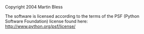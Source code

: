 Copyright 2004 Martin Bless

The software is licensed according to the terms of the PSF (Python Software Foundation) license found here: http://www.python.org/psf/license/